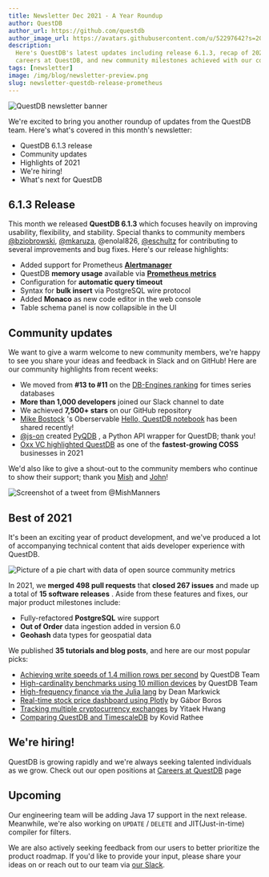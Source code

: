 ```yaml
---
title: Newsletter Dec 2021 - A Year Roundup
author: QuestDB
author_url: https://github.com/questdb
author_image_url: https://avatars.githubusercontent.com/u/52297642?s=200&v=4
description:
  Here's QuestDB's latest updates including release 6.1.3, recap of 2021,
  careers at QuestDB, and new community milestones achieved with our community
tags: [newsletter]
image: /img/blog/newsletter-preview.png
slug: newsletter-questdb-release-prometheus
---
```


![QuestDB newsletter banner](/img/blog/newsletter.png)

We're excited to bring you another roundup of updates from the QuestDB team.
Here's what's covered in this month's newsletter:

- QuestDB 6.1.3 release
- Community updates
- Highlights of 2021
- We're hiring!
- What's next for QuestDB

## 6.1.3 Release

This month we released **QuestDB 6.1.3** which focuses heavily on improving
usability, flexibility, and stability. Special thanks to community members
[@bziobrowski](https://github.com/bziobrowski),
[@mkaruza](https://github.com/mkaruza),
@enolal826,
[@eschultz](https://github.com/eschultz) for contributing to several
improvements and bug fixes. Here's our release highlights:

- Added support for Prometheus
  **[Alertmanager](/docs/third-party-tools/prometheus/)**
- QuestDB **memory usage** available via
  **[Prometheus metrics](/docs/third-party-tools/prometheus/#scraping-prometheus-metrics-from-questdb)**
- Configuration for **automatic query timeout**
- Syntax for **bulk insert** via PostgreSQL wire protocol
- Added **Monaco** as new code editor in the web console
- Table schema panel is now collapsible in the UI

## Community updates

We want to give a warm welcome to new community members, we're happy to see you
share your ideas and feedback in Slack and on GitHub! Here are our community
highlights from recent weeks:

- We moved from **#13 to #11** on the
  [DB-Engines ranking](https://db-engines.com/en/ranking/time+series+dbms) for
  times series databases
- **More than 1,000 developers** joined our Slack channel to date
- We achieved **7,500+ stars** on our GitHub repository
- [Mike Bostock](https://twitter.com/mbostock) 's Oberservable
  [Hello, QuestDB notebook](https://observablehq.com/@observablehq/hello-questdb)
  has been shared recently!
- [@js-on](https://github.com/js-on) created
  [PyQDB](https://github.com/js-on/PyQDB) , a Python API wrapper for QuestDB;
  thank you!
- [Oxx VC highlighted QuestDB](https://www.oxx.vc/post/fastest-growing-open-source-startups)
  as one of the **fastest-growing COSS** businesses in 2021

We'd also like to give a shout-out to the community members who continue to show
their support; thank you [Mish](https://twitter.com/MishManners) and
[John](https://twitter.com/jlb333333/status/1466323620477681664)!

![Screenshot of a tweet from @MishManners](/img/blog/2021-12-21/tweet.png)

## Best of 2021

It's been an exciting year of product development, and we've produced a lot of
accompanying technical content that aids developer experience with QuestDB.

![Picture of a pie chart with data of open source community metrics](/img/blog/2021-12-21/2021-community-metrics.png)

In 2021, we **merged 498 pull requests** that **closed 267 issues** and made up
a total of **15 software releases** . Aside from these features and fixes, our
major product milestones include:

- Fully-refactored **PostgreSQL** wire support
- **Out of Order** data ingestion added in version 6.0
- **Geohash** data types for geospatial data

We published **35 tutorials and blog posts**, and here are our most popular
picks:

- [Achieving write speeds of 1.4 million rows per second](/blog/2021/05/10/questdb-release-6-0-tsbs-benchmark/)
  by QuestDB Team
- [High-cardinality benchmarks using 10 million devices](/blog/2021/06/16/high-cardinality-time-series-data-performance/)
  by QuestDB Team
- [High-frequency finance via the Julia lang](/blog/analyzing-financial-time-series-data-julia-language-questdb/)
  by Dean Markwick
- [Real-time stock price dashboard using Plotly](/blog/2021/11/01/plotly-finnhub-realtime-dashboard/)
  by Gábor Boros
- [Tracking multiple cryptocurrency exchanges](/blog/ingesting-financial-tick-data-using-time-series-database/)
  by Yitaek Hwang
- [Comparing QuestDB and TimescaleDB](https://towardsdatascience.com/questdb-vs-timescaledb-38160a361c0e)
  by Kovid Rathee

## We're hiring!

QuestDB is growing rapidly and we're always seeking talented individuals as we
grow. Check out our open positions at [Careers at QuestDB](/careers/) page

## Upcoming

Our engineering team will be adding Java 17 support in the next release.
Meanwhile, we're also working on `UPDATE` / `DELETE` and JIT(Just-in-time)
compiler for filters.

We are also actively seeking feedback from our users to better prioritize the
product roadmap. If you'd like to provide your input, please share your ideas on
or reach out to our team via [our Slack]({@slackUrl@}).
